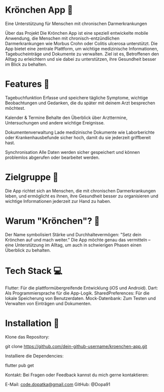 # Krönchen App 🌟

Eine Unterstützung für Menschen mit chronischen Darmerkrankungen

Über das Projekt
Die Krönchen App ist eine speziell entwickelte mobile Anwendung, die Menschen mit chronisch-entzündlichen Darmerkrankungen wie Morbus Crohn oder Colitis ulcerosa unterstützt. Die App bietet eine zentrale Plattform, um wichtige medizinische Informationen, Tagebucheinträge und Dokumente zu verwalten. Ziel ist es, Betroffenen den Alltag zu erleichtern und sie dabei zu unterstützen, ihre Gesundheit besser im Blick zu behalten.

# Features 📱
Tagebuchfunktion
Erfasse und speichere tägliche Symptome, wichtige Beobachtungen und Gedanken, die du später mit deinem Arzt besprechen möchtest.

Kalender & Termine
Behalte den Überblick über Arzttermine, Untersuchungen und andere wichtige Ereignisse.

Dokumentenverwaltung
Lade medizinische Dokumente wie Laborberichte oder Krankenhausbefunde sicher hoch, damit du sie jederzeit griffbereit hast.

Synchronisation
Alle Daten werden sicher gespeichert und können problemlos abgerufen oder bearbeitet werden.

# Zielgruppe 🎯
Die App richtet sich an Menschen, die mit chronischen Darmerkrankungen leben, und ermöglicht es ihnen, ihre Gesundheit besser zu organisieren und wichtige Informationen jederzeit zur Hand zu haben.

# Warum "Krönchen"? 👑
Der Name symbolisiert Stärke und Durchhaltevermögen: "Setz dein Krönchen auf und mach weiter." Die App möchte genau das vermitteln – eine Unterstützung im Alltag, um auch in schwierigen Phasen einen Überblick zu behalten.

# Tech Stack 💻
Flutter: Für die plattformübergreifende Entwicklung (iOS und Android).
Dart: Als Programmiersprache für die App-Logik.
SharedPreferences: Für die lokale Speicherung von Benutzerdaten.
Mock-Datenbank: Zum Testen und Verwalten von Einträgen und Dokumenten.
# Installation 🚀
Klone das Repository:

git clone https://github.com/dein-github-username/kroenchen-app.git

Installiere die Dependencies:

flutter pub get

Kontakt:
Bei Fragen oder Feedback kannst du mich gerne kontaktieren:

E-Mail: code.dopatka@gmail.com
GitHub: @Dopa91
